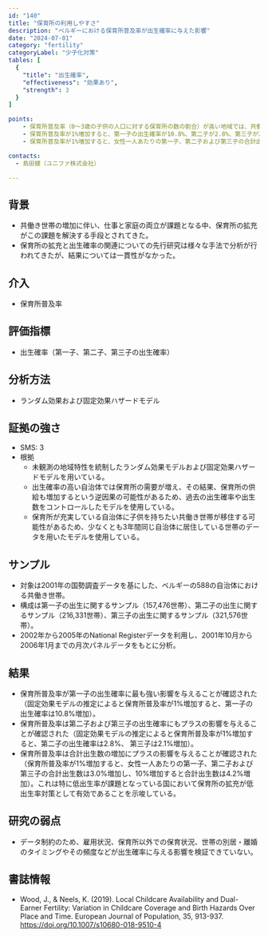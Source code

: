 ```yaml
---
id: "140"
title: "保育所の利用しやすさ"
description: "ベルギーにおける保育所普及率が出生確率に与えた影響"
date: "2024-07-01"
category: "fertility"
categoryLabel: "少子化対策"
tables: [
  {
    "title": "出生確率",
    "effectiveness": "効果あり",
    "strength": 3
  }
]

points:
    - 保育所普及率（0〜3歳の子供の人口に対する保育所の数の割合）が高い地域では、共働き世帯の出生確率が増加した。
    - 保育所普及率が1%増加すると、第一子の出生確率が10.8%、第二子が2.8%、第三子が2.1%それぞれ増加した。
    - 保育所普及率が1%増加すると、女性一人あたりの第一子、第二子および第三子の合計出生数は3.0%増加し、10%増加すると合計出生数は4.2%増加した。

contacts:
  - 島田健（ユニファ株式会社）

---
```


## 背景 
- 共働き世帯の増加に伴い、仕事と家庭の両立が課題となる中、保育所の拡充がこの課題を解決する手段とされてきた。
- 保育所の拡充と出生確率の関連についての先行研究は様々な手法で分析が行われてきたが、結果については一貫性がなかった。

## 介入
- 保育所普及率

## 評価指標
- 出生確率（第一子、第二子、第三子の出生確率）

## 分析方法
- ランダム効果および固定効果ハザードモデル

## 証拠の強さ
- SMS: 3
- 根拠 
    - 未観測の地域特性を統制したランダム効果モデルおよび固定効果ハザードモデルを用いている。
    - 出生確率の高い自治体では保育所の需要が増え、その結果、保育所の供給も増加するという逆因果の可能性があるため、過去の出生確率や出生数をコントロールしたモデルを使用している。
    - 保育所が充実している自治体に子供を持ちたい共働き世帯が移住する可能性があるため、少なくとも3年間同じ自治体に居住している世帯のデータを用いたモデルを使用している。

## サンプル
- 対象は2001年の国勢調査データを基にした、ベルギーの588の自治体における共働き世帯。
- 構成は第一子の出生に関するサンプル（157,476世帯）、第二子の出生に関するサンプル（216,331世帯）、第三子の出生に関するサンプル（321,576世帯）。
- 2002年から2005年のNational Registerデータを利用し、2001年10月から2006年1月までの月次パネルデータをもとに分析。

## 結果
- 保育所普及率が第一子の出生確率に最も強い影響を与えることが確認された（固定効果モデルの推定によると保育所普及率が1%増加すると、第一子の出生確率は10.8%増加）。
- 保育所普及率は第二子および第三子の出生確率にもプラスの影響を与えることが確認された（固定効果モデルの推定によると保育所普及率が1%増加すると、第二子の出生確率は2.8%、 第三子は2.1%増加）。
- 保育所普及率は合計出生数の増加にプラスの影響を与えることが確認された（保育所普及率が1%増加すると、女性一人あたりの第一子、第二子および第三子の合計出生数は3.0%増加し、10%増加すると合計出生数は4.2%増加）。これは特に低出生率が課題となっている国において保育所の拡充が低出生率対策として有効であることを示唆している。

## 研究の弱点
- データ制約のため、雇用状況、保育所以外での保育状況、世帯の別居・離婚のタイミングやその頻度などが出生確率に与える影響を検証できていない。

## 書誌情報
- Wood, J., & Neels, K. (2019). Local Childcare Availability and Dual-Earner Fertility: Variation in Childcare Coverage and Birth Hazards Over Place and Time. European Journal of Population, 35, 913-937. https://doi.org/10.1007/s10680-018-9510-4
